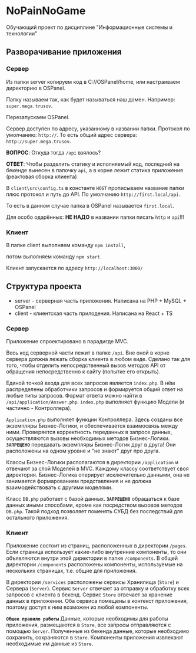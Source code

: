 # NoPainNoGame

Обучающий проект по дисциплине "Информационные системы и технологии"


## Разворачивание приложения

### Сервер
Из папки server копируем код в C://OSPanel/home, или настраиваем директорию в OSPanel.

Папку называем так, как будет называться наш домен. Например: ``super.mega.trusov``.

Перезапускаем OSPanel.

Сервер доступен по адресу, указанному в названии папки. Протокол по умолчанию: ``http://``. То есть общий адрес сервера: ``http://super.mega.trusov``.

**ВОПРОС**: Откуда тогда ``/api`` взялось?

**ОТВЕТ**: Чтобы разделить статику и исполняемый код, последний на бекенде вынесен в папочку ``api``, а в корне лежит статика приложения (реактовая сборка клиента)

В ``client\src\config.ts`` в константе ``HOST`` прописываем название папки  плюс протокол и путь до API. По умолчанию ``http://first.local/api``.

То есть в данном случае папка в OSPanel называется ``first.local``. 

Для особо одарённых: **НЕ НАДО** в названии папки писать ``http`` и ``api``!!!

### Клиент
В папке client выполняем команду ``npm install``, 

потом выполняем команду ``npm start``. 

Клиент запускается по адресу ``http://localhost:3000/``


## Структура проекта
* server - серверная часть приложения. Написана на PHP + MySQL + OSPanel
* client - клиентская часть прилодения. Написана на React + TS

### Сервер
Приложение спроектировано в парадигде MVC.

Весь код серверной части лежит в папке ``/api``. Вне оной в корне сервера должна лежать сборка клиента в любом виде. Сделано так для того, чтобы отделить непосредственный вызов методов API от обращения непосредственно к сайту (попытке его открыть).

Единой точкой входа для всех запросов является ``index.php``. В нём распределены обработчики запросов и формируется общий ответ на любые типы запросов. Формат ответа можно найти в ``/api/application/Answer.php``. ``index.php`` выполняет функцию Модели (и частично - Контроллера).

``Application.php`` выполняет функции Контроллера. Здесь созданы все экземпляры Бизнес-Логики, и обеспечивается взаимосвязь между ними. Проверяется корректность переданных в запросе данных, осуществляются вызовы необходимых методов Бизнес-Логики. **`ЗАПРЕЩЕНО`** передавать экземпляры Бизнес-Логик друг в друга! Они расположены на одном уровне и "не знают" друг про друга.

Классы Бизнес-Логики располагаются в директории ``/application`` и отвечают за слой Моделей в MVC. Каждому классу соответствует своя директория. Бизнес-Логика оперирует исключительно данными, она не занимается формарованием представления и не должна взаимодействовать с другими моделями.

Класс ``DB.php`` работает с базой данных. **`ЗАПРЕЩЕНО`** обращаться к базе данных иными способами, кроме как посредством вызовов методов ``DB.php``. Такой подход позволяет поменять СУБД без последствий для остального приложения.

### Клиент
Приложение состоит из страниц, расположенных в директории ``/pages``. Если страница использует какие-либо внутренние компоненты, то они объявляются внутри этой директории в папке ``/components``. В общей директории ``/components`` расположены компоненты, используемые на нескольких страницах, т.е. общие для приложения.

В директории ``/services`` расположены сервисы Хранилища (`Store`) и Сервера (`Server`). Сервис ``Server`` отвечает за отправку и обработку всех запросов с клиента в бекенд. Сервис ``Store`` отвечает за хранение данных в приложении.
Оба сервиса помещены в контекст приложения, поэтому доступ к ним возможен из любой компоненты.

**`Общее правило работы`** Данные, которые необходимы для работы приложения, размещаются в `Store`, все запросы отправляются с помощью `Server`. Полученные из бекенда данные, которые необходимо сохранить, сохраняются в `Store`. Компоненты приложения извлекают необходимые им данные из `Store`.
